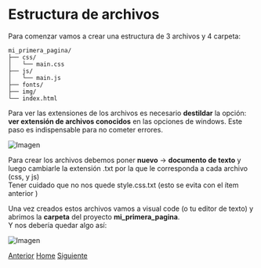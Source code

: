 # Estructura de archivos

Para comenzar vamos a crear una estructura de 3 archivos y 4 carpeta:

```
mi_primera_pagina/
├── css/
│   └── main.css
├── js/
│   └── main.js
├── fonts/
├── img/
└── index.html

```


Para ver las extensiones de los archivos es necesario **destildar** la opción: **ver extensión de archivos conocidos** en las opciones de windows. Este paso es indispensable para no cometer errores.

![Imagen](https://fgarciajulia.github.io/mi_primera_pagina/img/captura2.jpg)


Para crear los archivos debemos poner **nuevo** -> **documento de texto** y luego cambiarle la extensión .txt por la que le corresponda a cada archivo (css, y js) <br />
Tener cuidado que no nos quede style.css.txt (esto se evita con el ítem anterior )
 
Una vez creados estos archivos vamos a visual code (o tu editor de texto) y abrimos la **carpeta** del proyecto **mi_primera_pagina**.<br />
Y nos debería quedar algo así:

![Imagen](https://fgarciajulia.github.io/mi_primera_pagina/img/estructura.jpg)






<div class="Grid">
    <a href="https://fgarciajulia.github.io/mi_primera_pagina/entorno-trabajo" class="my-btn anterior">Anterior</a>
    <a href="https://fgarciajulia.github.io/mi_primera_pagina" class="my-btn home">Home</a>
    <a href="https://fgarciajulia.github.io/mi_primera_pagina/instalacion-bootstrap" class="my-btn siguiente">Siguiente</a>
</div>